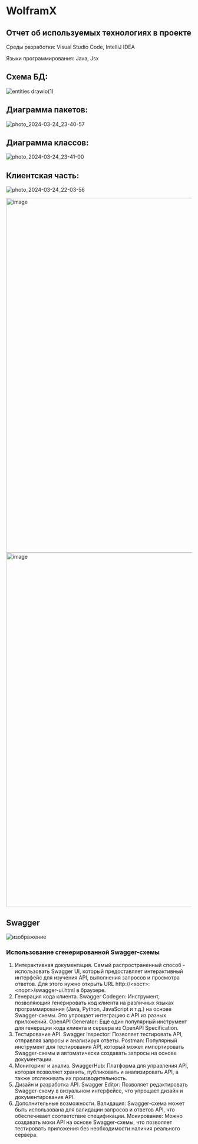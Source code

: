 # WolframX

## Отчет об используемых технологиях в проекте

Среды разработки: Visual Studio Code, IntelliJ IDEA

Языки программирования: Java, Jsx

## Схема БД:

![entities drawio(1)](https://github.com/MaxEmelyanovich/WolframX/assets/99658243/2f6c5cde-886a-4c40-8f94-816817a8d2f6)

## Диаграмма пакетов:

![photo_2024-03-24_23-40-57](https://github.com/MaxEmelyanovich/WolframX/assets/99658243/8529afd8-d4f6-4fec-a9c1-811e9896b819)

## Диаграмма классов:

![photo_2024-03-24_23-41-00](https://github.com/MaxEmelyanovich/WolframX/assets/99658243/5223aecc-19d1-4d7a-9975-395152e0f87b)

## Клиентская часть:

![photo_2024-03-24_22-03-56](https://github.com/MaxEmelyanovich/WolframX/assets/99658243/df91998d-5af9-4102-8c46-fcba68076ae1)

<img width="959" alt="image" src="https://github.com/MaxEmelyanovich/WolframX/assets/95571818/31346aed-719a-47fe-af46-2870835ac81f">

<img width="958" alt="image" src="https://github.com/MaxEmelyanovich/WolframX/assets/95571818/f5d5ebde-98d2-419f-8745-32c6957eaee8">

## Swagger

![изображение](https://github.com/MaxEmelyanovich/WolframX/assets/99658243/39716f79-25b1-4421-8522-691f8e9054fa)

### Использование сгенерированной Swagger-схемы

1. Интерактивная документация. Самый распространенный способ - использовать Swagger UI, который предоставляет интерактивный интерфейс для изучения API, выполнения запросов и просмотра ответов. Для этого нужно открыть URL http://<хост>:<порт>/swagger-ui.html в браузере.
2. Генерация кода клиента. Swagger Codegen: Инструмент, позволяющий генерировать код клиента на различных языках программирования (Java, Python, JavaScript и т.д.) на основе Swagger-схемы. Это упрощает интеграцию с API из разных приложений. OpenAPI Generator: Еще один популярный инструмент для генерации кода клиента и сервера из OpenAPI Specification.
3. Тестирование API. Swagger Inspector: Позволяет тестировать API, отправляя запросы и анализируя ответы. Postman: Популярный инструмент для тестирования API, который может импортировать Swagger-схемы и автоматически создавать запросы на основе документации.
4. Мониторинг и анализ. SwaggerHub: Платформа для управления API, которая позволяет хранить, публиковать и анализировать API, а также отслеживать их производительность.
5. Дизайн и разработка API. Swagger Editor: Позволяет редактировать Swagger-схему в визуальном интерфейсе, что упрощает дизайн и документирование API.
6. Дополнительные возможности. Валидация: Swagger-схема может быть использована для валидации запросов и ответов API, что обеспечивает соответствие спецификации. Мокирование: Можно создавать моки API на основе Swagger-схемы, что позволяет тестировать приложения без необходимости наличия реального сервера.
